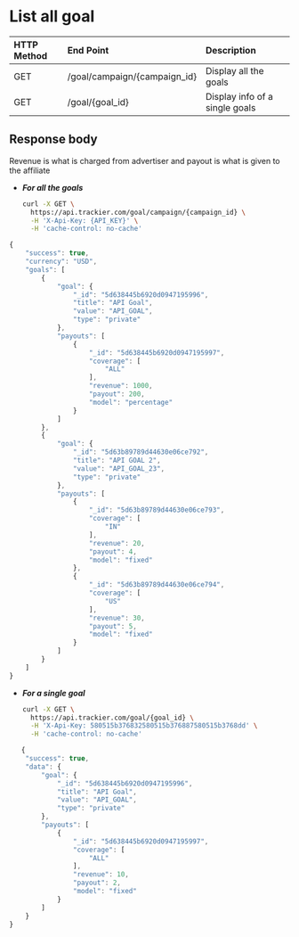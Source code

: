 # List all goal

| HTTP Method | End Point | Description |
| :--- | :--- | :--- |
| GET | /goal/campaign/{campaign\_id} | Display all the goals |
| GET | /goal/{goal\_id} | Display info of a single goals |

## Response body

Revenue is what is charged from advertiser and payout is what is given to the affiliate

* _**For all the goals**_

  ```bash
  curl -X GET \
    https://api.trackier.com/goal/campaign/{campaign_id} \
    -H 'X-Api-Key: {API_KEY}' \
    -H 'cache-control: no-cache'
  ```

```javascript
{
    "success": true,
    "currency": "USD",
    "goals": [
        {
            "goal": {
                "_id": "5d638445b6920d0947195996",
                "title": "API Goal",
                "value": "API_GOAL",
                "type": "private"
            },
            "payouts": [
                {
                    "_id": "5d638445b6920d0947195997",
                    "coverage": [
                        "ALL"
                    ],
                    "revenue": 1000,
                    "payout": 200,
                    "model": "percentage"
                }
            ]
        },
        {
            "goal": {
                "_id": "5d63b89789d44630e06ce792",
                "title": "API GOAL 2",
                "value": "API_GOAL_23",
                "type": "private"
            },
            "payouts": [
                {
                    "_id": "5d63b89789d44630e06ce793",
                    "coverage": [
                        "IN"
                    ],
                    "revenue": 20,
                    "payout": 4,
                    "model": "fixed"
                },
                {
                    "_id": "5d63b89789d44630e06ce794",
                    "coverage": [
                        "US"
                    ],
                    "revenue": 30,
                    "payout": 5,
                    "model": "fixed"
                }
            ]
        }
    ]
}
```

* _**For a single goal**_

  ```bash
  curl -X GET \
    https://api.trackier.com/goal/{goal_id} \
    -H 'X-Api-Key: 580515b376832580515b376887580515b3768dd' \
    -H 'cache-control: no-cache'
  ```

```javascript
   {
    "success": true,
    "data": {
        "goal": {
            "_id": "5d638445b6920d0947195996",
            "title": "API Goal",
            "value": "API_GOAL",
            "type": "private"
        },
        "payouts": [
            {
                "_id": "5d638445b6920d0947195997",
                "coverage": [
                    "ALL"
                ],
                "revenue": 10,
                "payout": 2,
                "model": "fixed"
            }
        ]
    }
}
```

